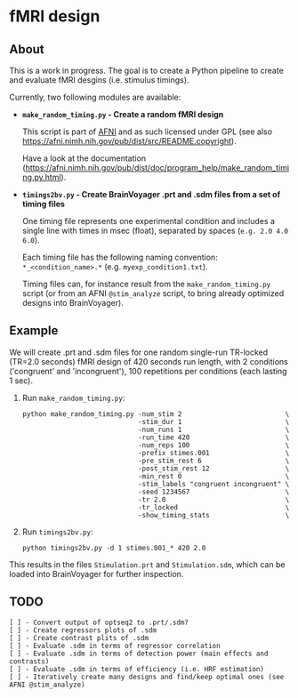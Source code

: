 # fMRI design

## About

This is a work in progress. The goal is to create a Python pipeline to create and evaluate fMRI desgins (i.e. stimulus timings).

Currently, two following modules are available:

* **`make_random_timing.py` - Create a random fMRI design**

  This script is part of [AFNI](https://afni.nimh.nih.gov/afni/) and as such licensed under GPL (see also https://afni.nimh.nih.gov/pub/dist/src/README.copyright).
  
  Have a look at the documentation (https://afni.nimh.nih.gov/pub/dist/doc/program_help/make_random_timing.py.html).

* **`timings2bv.py` - Create BrainVoyager .prt and .sdm files from a set of timing files**

  One timing file represents one experimental condition and includes a single
  line with times in msec (float), separated by spaces (`e.g. 2.0 4.0 6.0`).
  
  Each timing file has the following naming convention: `*_<condition_name>.*` (e.g. `myexp_condition1.txt`).
  
  Timing files can, for instance result from the `make_random_timing.py` script (or from an AFNI `@stim_analyze` script, to bring already optimized designs into BrainVoyager).

## Example

We will create .prt and .sdm files for one random single-run TR-locked (TR=2.0 seconds) fMRI design of 420 seconds run length, with 2 conditions ('congruent' and 'incongruent'), 100 repetitions per conditions (each lasting 1 sec).

1. Run `make_random_timing.py`:

    ```
    python make_random_timing.py -num_stim 2                          \
                                 -stim_dur 1                          \
                                 -num_runs 1                          \
                                 -run_time 420                        \
                                 -num_reps 100                        \
                                 -prefix stimes.001                   \
                                 -pre_stim_rest 6                     \
                                 -post_stim_rest 12                   \
                                 -min_rest 0                          \
                                 -stim_labels "congruent incongruent" \
                                 -seed 1234567                        \
                                 -tr 2.0                              \
                                 -tr_locked                           \
                                 -show_timing_stats                   \
    ```
    
2. Run `timings2bv.py`:

    ```
    python timings2bv.py -d 1 stimes.001_* 420 2.0 
    ```
    
This results in the files `Stimulation.prt` and `Stimulation.sdm`, which can be loaded into BrainVoyager for further inspection.

## TODO
```
[ ] - Convert output of optseq2 to .prt/.sdm?
[ ] - Create regressors plots of .sdm
[ ] - Create contrast plits of .sdm
[ ] - Evaluate .sdm in terms of regressor correlation
[ ] - Evaluate .sdm in terms of detection power (main effects and contrasts)
[ ] - Evaluate .sdm in terms of efficiency (i.e. HRF estimation)
[ ] - Iteratively create many designs and find/keep optimal ones (see AFNI @stim_analyze)
```

